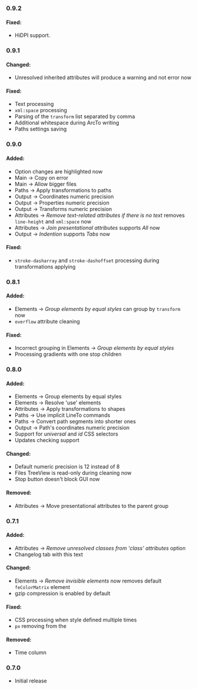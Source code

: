 ### 0.9.2
#### Fixed:
 - HiDPI support.

### 0.9.1
#### Changed:
 - Unresolved inherited attributes will produce a warning and not error now

#### Fixed:
 - Text processing
 - `xml:space` processing
 - Parsing of the `transform` list separated by comma
 - Additional whitespace during ArcTo writing
 - Paths settings saving

### 0.9.0

#### Added:
 - Option changes are highlighted now
 - Main -> Copy on error
 - Main -> Allow bigger files
 - Paths -> Apply transformations to paths
 - Output -> Coordinates numeric precision
 - Output -> Properties numeric precision
 - Output -> Transforms numeric precision
 - Attributes -> *Remove text-related attributes if there is no text* removes `line-height` and `xml:space` now
 - Attributes -> *Join presentational attributes* supports *All* now
 - Output -> *Indention* supports *Tabs* now

#### Fixed:
 - `stroke-dasharray` and `stroke-dashoffset` processing during transformations applying

### 0.8.1

#### Added:
 - Elements -> *Group elements by equal styles* can group by `transform` now
 - `overflow` attribute cleaning

#### Fixed:
 - Incorrect grouping in Elements -> *Group elements by equal styles*
 - Processing gradients with one stop children

### 0.8.0

#### Added:
 - Elements -> Group elements by equal styles
 - Elements -> Resolve 'use' elements
 - Attributes -> Apply transformations to shapes
 - Paths -> Use implicit LineTo commands
 - Paths -> Convert path segments into shorter ones
 - Output -> Path's coordinates numeric precision
 - Support for *universal* and *id* CSS selectors
 - Updates checking support

#### Changed:
 - Default numeric precision is 12 instead of 8
 - Files TreeView is read-only during cleaning now
 - Stop button doesn't block GUI now

#### Removed:
 - Attributes -> Move presentational attributes to the parent group

### 0.7.1

#### Added:
 - Attributes -> *Remove unresolved classes from 'class' attributes* option
 - Changelog tab with this text

#### Changed:
 - Elements -> *Remove invisible elements* now removes default `feColorMatrix` element
 - gzip compression is enabled by default

#### Fixed:
 - CSS processing when style defined multiple times
 - `px` removing from the <list-of-lengths>

#### Removed:
 - Time column

### 0.7.0

 - Initial release
